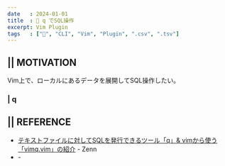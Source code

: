 ```yaml
---
date   : 2024-01-01
title  : 📗 q でSQL操作
excerpt: Vim Plugin 
tags   : ["📗", "CLI", "Vim", "Plugin", ".csv", ".tsv"]
---
```



## || MOTIVATION
Vim上で、ローカルにあるデータを展開してSQL操作したい。

### | q 


## || REFERENCE
- [テキストファイルに対してSQLを発行できるツール「q」& vimから使う「vimq.vim」の紹介](https://zenn.dev/yuucu/articles/vim-plugin-vimq) - Zenn
- []() - 
